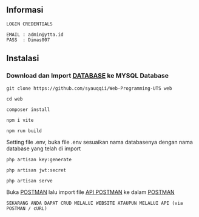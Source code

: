 ## Informasi
```
LOGIN CREDENTIALS

EMAIL : admin@ytta.id
PASS  : Dimas007
```

## Instalasi
### Download dan Import [DATABASE](https://github.com/syauqqii/Web-Programming-UTS/blob/main/laravel_portofolio.sql) ke MYSQL Database
```
git clone https://github.com/syauqqii/Web-Programming-UTS web
```
```
cd web
```
```
composer install
```
```
npm i vite
```
```
npm run build
```
Setting file .env,
buka file .env sesuaikan nama databasenya dengan nama database yang telah di import
```
php artisan key:generate
```
```
php artisan jwt:secret
```
```
php artisan serve
```
Buka [POSTMAN](https://www.postman.com/downloads/) lalu import file [API POSTMAN](https://github.com/syauqqii/Web-Programming-UTS/blob/main/WEB-PORTOFOLIO.postman_collection.json) ke dalam [POSTMAN](https://www.postman.com/downloads/)
```
SEKARANG ANDA DAPAT CRUD MELALUI WEBSITE ATAUPUN MELALUI API (via POSTMAN / cURL)
```
